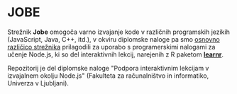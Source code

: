 # JOBE
Strežnik **Jobe** omogoča varno izvajanje kode v različnih programskih jezikih (JavaScript, Java, C++, itd.), v okviru diplomske naloge pa smo [osnovno različico strežnika](https://github.com/trampgeek/jobe) prilagodili za uporabo s programerskimi nalogami za učenje Node.js, ki so del interaktivnih lekcij, narejenih z R paketom [**learnr**](https://github.com/rstudio/learnr).

Repozitorij je del diplomske naloge "Podpora interaktivnim lekcijam v izvajalnem okolju Node.js" (Fakulteta za računalništvo in informatiko, Univerza v Ljubljani).